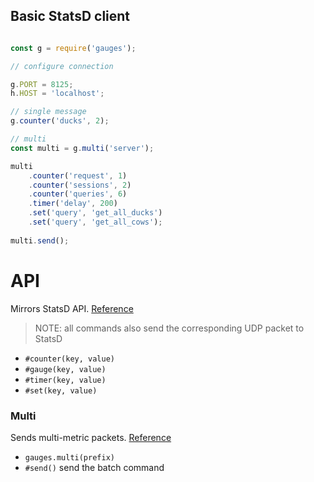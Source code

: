 Basic StatsD client
-------------------

```js

const g = require('gauges');

// configure connection

g.PORT = 8125;
h.HOST = 'localhost';

// single message
g.counter('ducks', 2);

// multi
const multi = g.multi('server');

multi
    .counter('request', 1)
    .counter('sessions', 2)
    .counter('queries', 6)
    .timer('delay', 200)
    .set('query', 'get_all_ducks')
    .set('query', 'get_all_cows');
    
multi.send();
```

API
===

Mirrors StatsD API. [Reference](https://github.com/etsy/statsd/blob/master/docs/metric_types.md)

> NOTE: all commands also send the corresponding UDP packet to StatsD

- `#counter(key, value)`
- `#gauge(key, value)`
- `#timer(key, value)`
- `#set(key, value)`

### Multi

Sends multi-metric packets. [Reference](https://github.com/etsy/statsd/blob/master/docs/metric_types.md#multi-metric-packets)

- `gauges.multi(prefix)`
- `#send()` send the batch command
